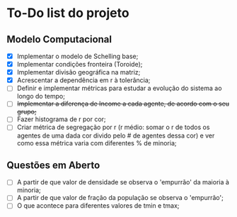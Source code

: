 # To-Do list do projeto

## Modelo Computacional

- [x] Implementar o modelo de Schelling base;
- [x] Implementar condições fronteira (Toroide);
- [x] Implementar divisão geográfica na matriz;
- [x] Acrescentar a dependência em r à tolerância;
- [ ] Definir e implementar métricas para estudar a evolução do sistema ao longo do tempo;
- [ ] ~~Implementar a diferença de Income a cada agente, de acordo com o seu grupo;~~
- [ ] Fazer histograma de r por cor;
- [ ] Criar métrica de segregação por r (r médio: somar o r de todos os agentes de uma dada cor divido pelo # de agentes dessa cor) e ver como essa métrica varia com diferentes % de minoria;

## Questões em Aberto

- [ ] A partir de que valor de densidade se observa o 'empurrão' da maioria à minoria;
- [ ] A partir de que valor de fração da população se observa o 'empurrão';
- [ ] O que acontece para diferentes valores de tmin e tmax;
